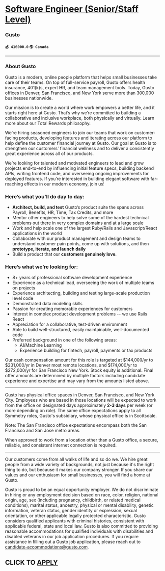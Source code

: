 # [Software Engineer (Senior/Staff Level)](https://www.remotewlb.com/apply/software-engineer-senior-staff-level)  
### Gusto  
#### `💰 416000.0` `🌎 Canada`  

* * *

### About Gusto

Gusto is a modern, online people platform that helps small businesses take care of their teams. On top of full-service payroll, Gusto offers health insurance, 401(k)s, expert HR, and team management tools. Today, Gusto offices in Denver, San Francisco, and New York serve more than 300,000 businesses nationwide.

Our mission is to create a world where work empowers a better life, and it starts right here at Gusto. That’s why we’re committed to building a collaborative and inclusive workplace, both physically and virtually. Learn more about our Total Rewards philosophy.

We’re hiring seasoned engineers to join our teams that work on customer-facing products, developing features and iterating across our platform to help define the customer financial journey at Gusto. Our goal at Gusto is to strengthen our customers' financial wellness and to deliver a consistently great experience across all of our products.

We’re looking for talented and motivated engineers to lead and grow projects end-to-end by influencing initial feature specs, building backend APIs, writing frontend code, and overseeing ongoing improvements for deployed features. If you’re interested in building elegant software with far-reaching effects in our modern economy, join us!

### Here’s what you’ll do day to day:

  *  **Architect, build, and test** Gusto’s product suite the spans across Payroll, Benefits, HR, Time, Tax Credits, and more
  * Mentor other engineers to help solve some of the hardest technical problems out there in very complex domains and at a large scale
  * Work and help scale one of the largest Ruby/Rails and Javascript/React applications in the world
  * Collaborate with our product management and design teams to understand customer pain points, come up with solutions, and then **prototype, iterate, and launch daily**
  * Build a product that our **customers genuinely love**.

### Here’s what we’re looking for:

  * 8+ years of professional software development experience
  * Experience as a technical lead, overseeing the work of multiple teams on projects
  * Experience architecting, building and testing large-scale production level code
  * Demonstrated data modeling skills
  * Passion for creating memorable experiences for customers
  * Interest in complex product development problems -- we use Rails React
  * Appreciation for a collaborative, test-driven environment
  * Able to build well-structured, easily maintainable, well-documented code 
  * Preferred background in one of the following areas:
    * AI/Machine Learning 
    * Experience building for fintech, payroll, payments or tax products

Our cash compensation amount for this role is targeted at $144,000/yr to $231,000/yr in Denver most remote locations, and $174,000/yr to $272,000/yr for San Francisco New York. Stock equity is additional. Final offer amounts are determined by multiple factors including candidate experience and expertise and may vary from the amounts listed above.

* * *

Gusto has physical office spaces in Denver, San Francisco, and New York City. Employees who are based in those locations will be expected to work from the office on designated days approximately **2-3 days** per week (or more depending on role). The same office expectations apply to all Symmetry roles, Gusto's subsidiary, whose physical office is in Scottsdale.

Note: The San Francisco office expectations encompass both the San Francisco and San Jose metro areas.

When approved to work from a location other than a Gusto office, a secure, reliable, and consistent internet connection is required.

* * *

Our customers come from all walks of life and so do we. We hire great people from a wide variety of backgrounds, not just because it's the right thing to do, but because it makes our company stronger. If you share our values and our enthusiasm for small businesses, you will find a home at Gusto.

Gusto is proud to be an equal opportunity employer. We do not discriminate in hiring or any employment decision based on race, color, religion, national origin, age, sex (including pregnancy, childbirth, or related medical conditions), marital status, ancestry, physical or mental disability, genetic information, veteran status, gender identity or expression, sexual orientation, or other applicable legally protected characteristic. Gusto considers qualified applicants with criminal histories, consistent with applicable federal, state and local law. Gusto is also committed to providing reasonable accommodations for qualified individuals with disabilities and disabled veterans in our job application procedures. If you require assistance in filling out a Gusto job application, please reach out to candidate-accommodations@gusto.com.

  
## CLICK TO [APPLY](https://www.remotewlb.com/apply/software-engineer-senior-staff-level)


